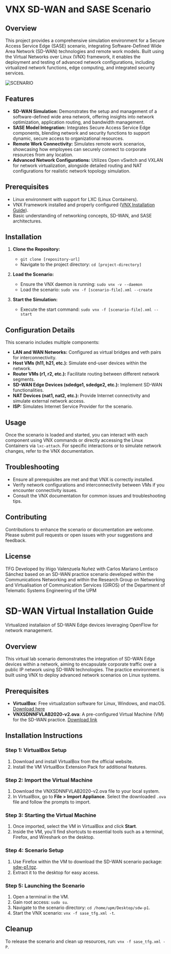 # VNX SD-WAN and SASE Scenario

## Overview

This project provides a comprehensive simulation environment for a Secure Access Service Edge (SASE) scenario, integrating Software-Defined Wide Area Network (SD-WAN) technologies and remote work models. Built using the Virtual Networks over Linux (VNX) framework, it enables the deployment and testing of advanced network configurations, including virtualized network functions, edge computing, and integrated security services.

![SCENARIO](https://github.com/ivalenzuelan/SASE-SDWAN/assets/125378917/aea11af9-6126-4f1e-89c5-f9612bde3a99)


## Features

- **SD-WAN Simulation:** Demonstrates the setup and management of a software-defined wide area network, offering insights into network optimization, application routing, and bandwidth management.
- **SASE Model Integration:** Integrates Secure Access Service Edge components, blending network and security functions to support dynamic, secure access to organizational resources.
- **Remote Work Connectivity:** Simulates remote work scenarios, showcasing how employees can securely connect to corporate resources from any location.
- **Advanced Network Configurations:** Utilizes Open vSwitch and VXLAN for network virtualization, alongside detailed routing and NAT configurations for realistic network topology simulation.

## Prerequisites

- Linux environment with support for LXC (Linux Containers).
- VNX Framework installed and properly configured ([VNX Installation Guide](http://web.dit.upm.es/vnxwiki/index.php/Docintro)).
- Basic understanding of networking concepts, SD-WAN, and SASE architectures.

## Installation

1. **Clone the Repository:**
   - `git clone [repository-url]`
   - Navigate to the project directory: `cd [project-directory]`

2. **Load the Scenario:**
   - Ensure the VNX daemon is running: `sudo vnx -v --daemon`
   - Load the scenario: `sudo vnx -f [scenario-file].xml --create`

3. **Start the Simulation:**
   - Execute the start command: `sudo vnx -f [scenario-file].xml --start`

## Configuration Details

This scenario includes multiple components:

- **LAN and WAN Networks:** Configured as virtual bridges and veth pairs for interconnectivity.
- **Host VMs (h11, h21, etc.):** Simulate end-user devices within the network.
- **Router VMs (r1, r2, etc.):** Facilitate routing between different network segments.
- **SD-WAN Edge Devices (sdedge1, sdedge2, etc.):** Implement SD-WAN functionalities.
- **NAT Devices (nat1, nat2, etc.):** Provide Internet connectivity and simulate external network access.
- **ISP:** Simulates Internet Service Provider for the scenario.

## Usage

Once the scenario is loaded and started, you can interact with each component using VNX commands or directly accessing the Linux Containers via `lxc-attach`. For specific interactions or to simulate network changes, refer to the VNX documentation.

## Troubleshooting

- Ensure all prerequisites are met and that VNX is correctly installed.
- Verify network configurations and interconnectivity between VMs if you encounter connectivity issues.
- Consult the VNX documentation for common issues and troubleshooting tips.

## Contributing

Contributions to enhance the scenario or documentation are welcome. Please submit pull requests or open issues with your suggestions and feedback.

## License

TFG Developed by Iñigo Valenzuela Nuñez with Carlos Mariano Lentisco Sánchez based on an SD-WAN practice scenario developed within the Communications Networking and within the Research Group on Networking and Virtualisation of Communication Services (GIROS) of the Department of Telematic Systems Engineering of the UPM

# SD-WAN Virtual Installation Guide

Virtualized installaion of SD-WAN Edge devices leveraging OpenFlow for network management.

## Overview

This virtual lab scenario demonstrates the integration of SD-WAN Edge devices within a network, aiming to encapsulate corporate traffic over a public IP network using SD-WAN technologies. The practice environment is built using VNX to deploy advanced network scenarios on Linux systems.

## Prerequisites

- **VirtualBox**: Free virtualization software for Linux, Windows, and macOS. [Download here](https://www.virtualbox.org/)
- **VNXSDNNFVLAB2020-v2.ova**: A pre-configured Virtual Machine (VM) for the SD-WAN practice. [Download link](http://idefix.dit.upm.es/download/vnx/vnx-vm/VNXSDNNFVLAB2020-v2.ova)

## Installation Instructions

### Step 1: VirtualBox Setup

1. Download and install VirtualBox from the official website.
2. Install the VM VirtualBox Extension Pack for additional features.

### Step 2: Import the Virtual Machine

1. Download the VNXSDNNFVLAB2020-v2.ova file to your local system.
2. In VirtualBox, go to **File > Import Appliance**. Select the downloaded `.ova` file and follow the prompts to import.

### Step 3: Starting the Virtual Machine

1. Once imported, select the VM in VirtualBox and click **Start**.
2. Inside the VM, you'll find shortcuts to essential tools such as a terminal, Firefox, and Wireshark on the desktop.

### Step 4: Scenario Setup

1. Use Firefox within the VM to download the SD-WAN scenario package: [sdw-p1.tgz](http://idefix.dit.upm.es/download/coit-sdw/sdw-p1.tgz).
2. Extract it to the desktop for easy access.

### Step 5: Launching the Scenario

1. Open a terminal in the VM.
2. Gain root access: `sudo su`.
3. Navigate to the scenario directory: `cd /home/upm/Desktop/sdw-p1`.
4. Start the VNX scenario: `vnx -f sase_tfg.xml -t`.

## Cleanup

To release the scenario and clean up resources, run: `vnx -f sase_tfg.xml -P`.




